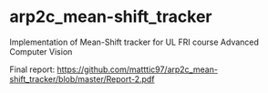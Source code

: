 # arp2c_mean-shift_tracker
Implementation of Mean-Shift tracker for UL FRI course Advanced Computer Vision

Final report: https://github.com/matttic97/arp2c_mean-shift_tracker/blob/master/Report-2.pdf
